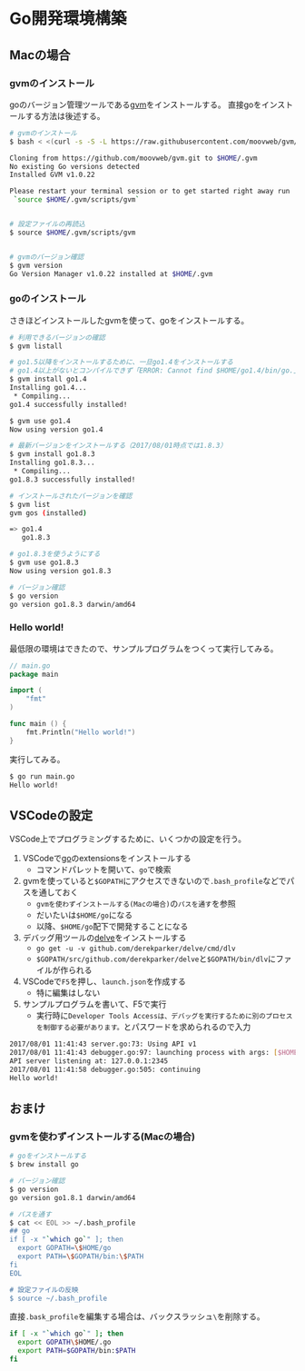Go開発環境構築
====


## Macの場合

### gvmのインストール

goのバージョン管理ツールである[gvm](https://github.com/moovweb/gvm)をインストールする。
直接goをインストールする方法は後述する。

```bash
# gvmのインストール
$ bash < <(curl -s -S -L https://raw.githubusercontent.com/moovweb/gvm/master/binscripts/gvm-installer)

Cloning from https://github.com/moovweb/gvm.git to $HOME/.gvm
No existing Go versions detected
Installed GVM v1.0.22

Please restart your terminal session or to get started right away run
 `source $HOME/.gvm/scripts/gvm`


# 設定ファイルの再読込
$ source $HOME/.gvm/scripts/gvm


# gvmのバージョン確認
$ gvm version
Go Version Manager v1.0.22 installed at $HOME/.gvm
```

### goのインストール

さきほどインストールしたgvmを使って、goをインストールする。

```bash
# 利用できるバージョンの確認
$ gvm listall

# go1.5以降をインストールするために、一旦go1.4をインストールする
# go1.4以上がないとコンパイルできず「ERROR: Cannot find $HOME/go1.4/bin/go.」というエラーになる
$ gvm install go1.4
Installing go1.4...
 * Compiling...
go1.4 successfully installed!

$ gvm use go1.4
Now using version go1.4

# 最新バージョンをインストールする（2017/08/01時点では1.8.3）
$ gvm install go1.8.3
Installing go1.8.3...
 * Compiling...
go1.8.3 successfully installed!

# インストールされたバージョンを確認
$ gvm list
gvm gos (installed)

=> go1.4
   go1.8.3

# go1.8.3を使うようにする
$ gvm use go1.8.3
Now using version go1.8.3

# バージョン確認
$ go version
go version go1.8.3 darwin/amd64
```

### Hello world!

最低限の環境はできたので、サンプルプログラムをつくって実行してみる。

```go
// main.go
package main

import (
    "fmt"
)

func main () {
    fmt.Println("Hello world!")
}
```

実行してみる。

```bash
$ go run main.go
Hello world!
```


## VSCodeの設定

VSCode上でプログラミングするために、いくつかの設定を行う。

1. VSCodeで[go](https://github.com/Microsoft/vscode-go)のextensionsをインストールする
   * コマンドパレットを開いて、`go`で検索
2. gvmを使っていると`$GOPATH`にアクセスできないので`.bash_profile`などでパスを通しておく
   * `gvmを使わずインストールする(Macの場合)`の`パスを通す`を参照
   * だいたいは`$HOME/go`になる
   * 以降、`$HOME/go`配下で開発することになる
3. デバッグ用ツールの[delve](https://github.com/derekparker/delve)をインストールする
   * `go get -u -v github.com/derekparker/delve/cmd/dlv`
   * `$GOPATH/src/github.com/derekparker/delve`と`$GOPATH/bin/dlv`にファイルが作られる
4. VSCodeで`F5`を押し、`launch.json`を作成する
   * 特に編集はしない
5. サンプルプログラムを書いて、F5で実行
   * 実行時に`Developer Tools Accessは、デバッグを実行するために別のプロセスを制御する必要があります。`とパスワードを求められるので入力

```bash
2017/08/01 11:41:43 server.go:73: Using API v1
2017/08/01 11:41:43 debugger.go:97: launching process with args: [$HOME/go/src/github.com/BcRikko/learning-go/debug]
API server listening at: 127.0.0.1:2345
2017/08/01 11:41:58 debugger.go:505: continuing
Hello world!
```



## おまけ

### gvmを使わずインストールする(Macの場合)

```bash
# goをインストールする
$ brew install go

# バージョン確認
$ go version
go version go1.8.1 darwin/amd64

# パスを通す
$ cat << EOL >> ~/.bash_profile
## go
if [ -x "`which go`" ]; then
  export GOPATH=\$HOME/go
  export PATH=\$GOPATH/bin:\$PATH
fi
EOL

# 設定ファイルの反映
$ source ~/.bash_profile
```

直接`.bask_profile`を編集する場合は、バックスラッシュ`\`を削除する。
```bash
if [ -x "`which go`" ]; then
  export GOPATH\$HOME/.go
  export PATH=$GOPATH/bin:$PATH
fi
```
